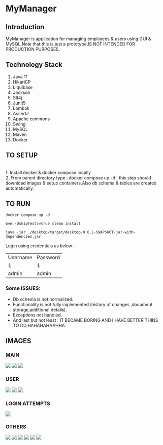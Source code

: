 # MyManager

## Introduction

MyManager is application for managing employees & users using GUI & MySQL.Note that this is just a
prototype,IS NOT
INTENDED FOR PRODUCTION PURPOSES.

## Technology Stack

1. Java 11
2. HikariCP
3. Liquibase
4. Jackson
5. Slf4j
6. Junit5
7. Lombok
8. AssertJ
9. Apache commons
10. Swing
11. MySQL
12. Maven
13. Docker

## TO SETUP

<br>1. Install docker & docker compose locally
<br>2. From parent directory type : docker compose up -d , this step should download images & setup
containers.Also db
schema & tables are created automatically.

## TO RUN

```
docker compose up -d
```

```
mvn -DskipTests=true clean install
```

```
java -jar ./desktop/target/desktop-0.0.1-SNAPSHOT-jar-with-dependencies.jar
```

Login using credentials as below :
<table>
<tr><td>Username</td> <td>Password</td></tr>
<tr><td>1</td> <td>1</td></tr>
<tr><td>admin</td> <td>admin</td></tr>
</table>

### Some ISSUES:

- Db schema is not normalized.
- Functionality is not fully implemented (history of changes ,document storage,additional details).
- Exceptions not handled.
- And last but not least : IT BECAME BORING AND I HAVE BETTER THINS TO DO,HAHAHAHAAHHA.

## IMAGES

### MAIN

![](img/0.png)
![](img/1.png)
![](img/2.png)

### USER

![](img/3.png)
![](img/4.png)
![](img/5.png)

### LOGIN ATTEMPTS

![](img/7.png)

### OTHERS

![](img/8.png)
![](img/9.png)
![](img/10.png)
![](img/11.png)
![](img/12.png)
![](img/13.png)




